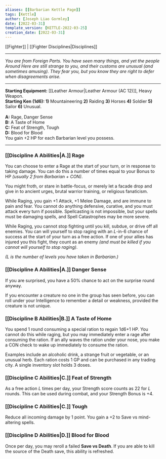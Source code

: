 ```yaml
---
aliases: [[Barbarian Kettle Page]]
tags: [Kettle]
author: [Joseph Liao Gormley]
date: [2022-03-31]
template_version: [KETTLE-2022-03-25]
creation_date: [2022-03-31]
---
```

[[Fighter]] | [[Fighter Disciplines|Disciplines]]
___
*You are from Foreign Parts. You have seen many things, and yet the people Around Here are still strange to you, and their customs are unusual (and sometimes amusing). They fear you, but you know they are right to defer when disagreements arise.*
<!--Your skill with a saber is only outmatched by your ability to induce ire in your foes. You'll stop at nothing to be recognized for your devilish escapades.

You look out for yourself at all costs. 

Duelling Schlager https://www.dannydutch.com/post/the-traditional-german-sword-fighting-tradition-called-mensur-->
___
**Starting Equipment:** [[Leather Armour|Leather Armour (AC 12)]], Heavy Weapon.<br>**Starting Ken (1d6): 1)** Mountaineering **2)** Raiding **3)** Horses **4)** Soldier **5)** Sailor **6)** Unusual.<br><br>**A:** Rage, Danger Sense<br>**B:** A Taste of Home<br>**C:** Feat of Strength, Tough<br>**D:** Blood for Blood<br>
You gain +$2$ HP for each Barbarian level you possess.
___
### [[Discipline A Abilities|A.]] Rage
You can choose to enter a Rage at the start of your turn, or in response to taking damage. You can do this a number of times equal to your Bonus to HP *(usually 2 from Barbarian + CON)*.

You might froth, or stare in battle-focus, or merely let a facade drop and give in to ancient urges, brutal warrior training, or religious fanaticism.

While Raging, you gain +$1$ Attack, +$1$ Melee Damage, and are immune to pain and fear. You cannot do anything defensive, curative, and you must attack every turn if possible. <!--or tactical with your allies. All you can do is
attempt to kill things. -->Spellcasting is not impossible, but your spells must be damaging spells,<!-- which deal +2
damage (if single target) or +1 damage
(if multiple targets). --> and Spell Catastrophes <!--Mishaps and
Dooms-->may be more severe.

While Raging, you cannot stop fighting until you kill, subdue, or drive off all enemies. You can will yourself to stop raging with an $L$-in-6 chance of success at the start of your turn as a free
action. If one of your allies has injured you this fight, they count as an enemy *(and must be killed if you cannot will yourself to stop raging)*.

*($L$ is the number of levels you have taken in Barbarian.)*

### [[Discipline A Abilities|A.]] Danger Sense
If you are surprised, you have a 50% chance to act on the surprise round anyway.

If you encounter a creature no one in the group has seen before, you can roll under your Intelligence to remember a detail or weakness, provided the creature is not unique.

### [[Discipline B Abilities|B.]] A Taste of Home
You spend 1 round consuming a special ration to regain 1d6+$1$ HP. You cannot do this while raging, but you may immediately enter a rage after consuming the ration. If an ally waves the ration under your nose, you make a CON check to wake up immediately to consume the ration.

Examples include an alcoholic drink, a strange fruit or vegetable, or an unusual herb. Each ration costs 1 GP and can be purchased in any trading city. A single inventory slot holds 3 doses. 

### [[Discipline C Abilities|C.]] Feat of Strength
As a free action $L$ times per day, your Strength score counts as 22 for $L$ rounds. This can be used during combat, and your Strength Bonus is +$4$.

### [[Discipline C Abilities|C.]] Tough
Reduce all incoming damage by $1$ point. You gain a +$2$ to Save vs
mind-altering spells.

### [[Discipline D Abilities|D.]] Blood for Blood
Once per day, you may reroll a failed **Save vs Death**. If you are able to kill the source of the Death save, this ability is refreshed.

<!-- if you fail a Death saving throw, you may immediately choose to reroll it. If you are able to kill the
source of the Death saving throw, this
ability is refreshed. -->

<!--Based on the Barbarian by Skerples from Coins and Scrolls.-->